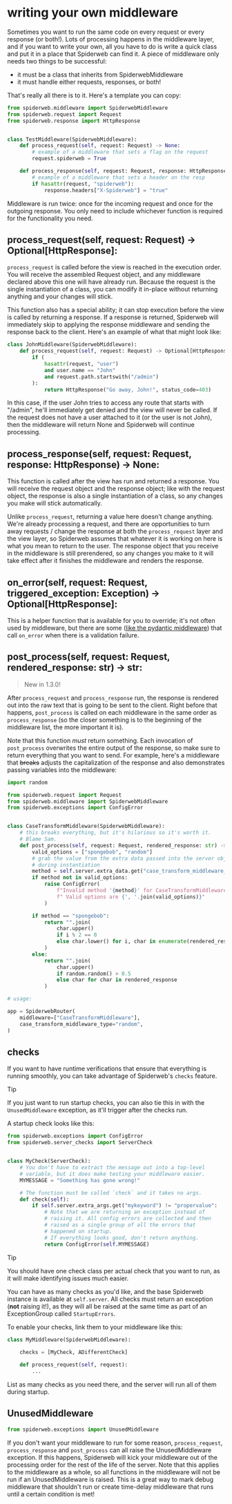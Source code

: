# writing your own middleware

Sometimes you want to run the same code on every request or every response (or both!). Lots of processing happens in the middleware layer, and if you want to write your own, all you have to do is write a quick class and put it in a place that Spiderweb can find it. A piece of middleware only needs two things to be successful:

- it must be a class that inherits from SpiderwebMiddleware
- it must handle either requests, responses, or both!

That's really all there is to it. Here's a template you can copy:

```python
from spiderweb.middleware import SpiderwebMiddleware
from spiderweb.request import Request
from spiderweb.response import HttpResponse


class TestMiddleware(SpiderwebMiddleware):
    def process_request(self, request: Request) -> None:
        # example of a middleware that sets a flag on the request
        request.spiderweb = True

    def process_response(self, request: Request, response: HttpResponse) -> None:
        # example of a middleware that sets a header on the resp
        if hasattr(request, "spiderweb"):
            response.headers["X-Spiderweb"] = "true"
```

Middleware is run twice: once for the incoming request and once for the outgoing response. You only need to include whichever function is required for the functionality you need.

## process_request(self, request: Request) -> Optional[HttpResponse]:

`process_request` is called before the view is reached in the execution order. You will receive the assembled Request object, and any middleware declared above this one will have already run. Because the request is the single instantiation of a class, you can modify it in-place without returning anything and your changes will stick. 

This function also has a special ability; it can stop execution before the view is called by returning a response. If a response is returned, Spiderweb will immediately skip to applying the response middleware and sending the response back to the client. Here's an example of what that might look like:

```python
class JohnMiddleware(SpiderwebMiddleware):
    def process_request(self, request: Request) -> Optional[HttpResponse]:
        if (
            hasattr(request, "user")
            and user.name == "John"
            and request.path.startswith("/admin")
        ):
            return HttpResponse("Go away, John!", status_code=403)
```

In this case, if the user John tries to access any route that starts with "/admin", he'll immediately get denied and the view will never be called. If the request does not have a user attached to it (or the user is not John), then the middleware will return None and Spiderweb will continue processing.

## process_response(self, request: Request, response: HttpResponse) -> None:

This function is called after the view has run and returned a response. You will receive the request object and the response object; like with the request object, the response is also a single instantiation of a class, so any changes you make will stick automatically.

Unlike `process_request`, returning a value here doesn't change anything. We're already processing a request, and there are opportunities to turn away requests / change the response at both the `process_request` layer and the view layer, so Spiderweb assumes that whatever it is working on here is what you mean to return to the user. The response object that you receive in the middleware is still prerendered, so any changes you make to it will take effect after it finishes the middleware and renders the response.

## on_error(self, request: Request, triggered_exception: Exception) -> Optional[HttpResponse]:

This is a helper function that is available for you to override; it's not often used by middleware, but there are some ([like the pydantic middleware](middleware/pydantic.md)) that call `on_error` when there is a validation failure.

## post_process(self, request: Request, rendered_response: str) -> str:

> New in 1.3.0!

After `process_request` and `process_response` run, the response is rendered out into the raw text that is going to be sent to the client. Right before that happens, `post_process` is called on each middleware in the same order as `process_response` (so the closer something is to the beginning of the middleware list, the more important it is).

Note that this function *must* return something. Each invocation of `post_process` overwrites the entire output of the response, so make sure to return everything that you want to send. For example, here's a middleware that ~~breaks~~ adjusts the capitalization of the response and also demonstrates passing variables into the middleware:

```python
import random

from spiderweb.request import Request
from spiderweb.middleware import SpiderwebMiddleware
from spiderweb.exceptions import ConfigError


class CaseTransformMiddleware(SpiderwebMiddleware):
    # this breaks everything, but it's hilarious so it's worth it.
    # Blame Sam.
    def post_process(self, request: Request, rendered_response: str) -> str:
        valid_options = ["spongebob", "random"]
        # grab the value from the extra data passed into the server object
        # during instantiation
        method = self.server.extra_data.get("case_transform_middleware_type", "spongebob")
        if method not in valid_options:
            raise ConfigError(
                f"Invalid method '{method}' for CaseTransformMiddleware."
                f" Valid options are {', '.join(valid_options)}"
            )

        if method == "spongebob":
            return "".join(
                char.upper() 
                if i % 2 == 0 
                else char.lower() for i, char in enumerate(rendered_response)
            )
        else:
            return "".join(
                char.upper() 
                if random.random() > 0.5 
                else char for char in rendered_response
            )

# usage:

app = SpiderwebRouter(
    middleware=["CaseTransformMiddleware"],
    case_transform_middleware_type="random",
)
```

## checks

If you want to have runtime verifications that ensure that everything is running smoothly, you can take advantage of Spiderweb's `checks` feature.

> [!TIP]
> If you just want to run startup checks, you can also tie this in with the `UnusedMiddleware` exception, as it'll trigger after the checks run.

A startup check looks like this:

```python
from spiderweb.exceptions import ConfigError
from spiderweb.server_checks import ServerCheck


class MyCheck(ServerCheck):
    # You don't have to extract the message out into a top-level
    # variable, but it does make testing your middleware easier.
    MYMESSAGE = "Something has gone wrong!"

    # The function must be called `check` and it takes no args.
    def check(self):
        if self.server.extra_args.get("mykeyword") != "propervalue":
            # Note that we are returning an exception instead of
            # raising it. All config errors are collected and then
            # raised as a single group of all the errors that
            # happened on startup.
            # If everything looks good, don't return anything.
            return ConfigError(self.MYMESSAGE)
```

> [!TIP]
> You should have one check class per actual check that you want to run, as it will make identifying  issues much easier.

You can have as many checks as you'd like, and the base Spiderweb instance is available at `self.server`. All checks must return an exception (**not** raising it!), as they will all be raised at the same time as part of an ExceptionGroup called `StartupErrors`.

To enable your checks, link them to your middleware like this:

```python
class MyMiddleware(SpiderwebMiddleware):
    
    checks = [MyCheck, ADifferentCheck]

    def process_request(self, request):
        ...
```

List as many checks as you need there, and the server will run all of them during startup.

## UnusedMiddleware

```python
from spiderweb.exceptions import UnusedMiddleware
```

If you don't want your middleware to run for some reason, `process_request`, `process_response` and `post_process` can all raise the UnusedMiddleware exception. If this happens, Spiderweb will kick your middleware out of the processing order for the rest of the life of the server. Note that this applies to the middleware as a whole, so all functions in the middleware will not be run if an UnusedMiddleware is raised. This is a great way to mark debug middleware that shouldn't run or create time-delay middleware that runs until a certain condition is met! 
